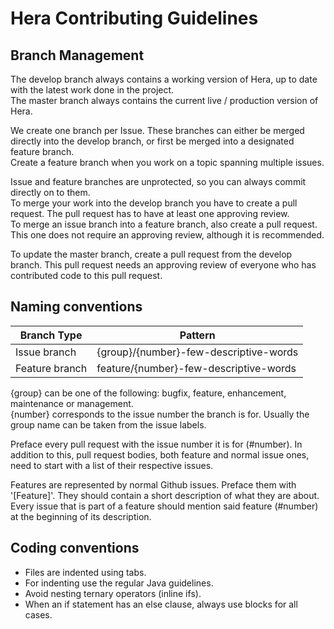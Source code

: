 # Hera Contributing Guidelines

## Branch Management

The develop branch always contains a working version of Hera, up to date with the latest work done in the project.  
The master branch always contains the current live / production version of Hera.  

We create one branch per Issue. These branches can either be merged directly into the develop branch, or first be merged into a designated feature branch.  
Create a feature branch when you work on a topic spanning multiple issues.  

Issue and feature branches are unprotected, so you can always commit directly on to them.  
To merge your work into the develop branch you have to create a pull request. The pull request has to have at least one approving review.  
To merge an issue branch into a feature branch, also create a pull request. This one does not require an approving review, although it is recommended.  

To update the master branch, create a pull request from the develop branch. This pull request needs an approving review of everyone who has contributed code to this pull request.  


## Naming conventions

Branch Type | Pattern
----------- | -------
Issue branch | {group}/{number}-few-descriptive-words
Feature branch | feature/{number}-few-descriptive-words

{group} can be one of the following: bugfix, feature, enhancement, maintenance or management.  
{number} corresponds to the issue number the branch is for. Usually the group name can be taken from the issue labels.  

Preface every pull request with the issue number it is for (#number).
In addition to this, pull request bodies, both feature and normal issue ones, need to start with a list of their respective issues.

Features are represented by normal Github issues. Preface them with '[Feature]'. They should contain a short description of what they are about. Every issue that is part of a feature should mention said feature (#number) at the beginning of its description. 

## Coding conventions

* Files are indented using tabs.
* For indenting use the regular Java guidelines.
* Avoid nesting ternary operators (inline ifs).
* When an if statement has an else clause, always use blocks for all cases.
